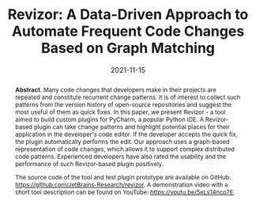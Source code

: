 ---
title: "Revizor: A Data-Driven Approach to Automate Frequent Code Changes Based on Graph Matching"
authors: '<i>Oleg Smirnov, Artyom Lobanov, Yaroslav Golubev, Elena Tikhomirova, and Timofey Bryksin</i>'
status: "accepted"
collection: publications
permalink: /publication/2021-11-15-revizor
date: 2021-11-15
venue: "<b>ASE'21</b>"
pdf: 'https://arxiv.org/abs/2108.11199'
tool: 'https://github.com/JetBrains-Research/revizor'
video: 'https://www.youtube.com/watch?v=5eLs14nco7E'
abstract: "<p><b>Abstract</b>. Many code changes that developers make in their projects are repeated and constitute recurrent change patterns. It is of interest to collect such patterns from the version history of open-source repositories and suggest the most useful of them as quick fixes. In this paper, we present Revizor - a tool aimed to build custom plugins for PyCharm, a popular Python IDE. A Revizor-based plugin can take change patterns and highlight potential places for their application in the developer's code editor. If the developer accepts the quick fix, the plugin automatically performs the edit. Our approach uses a graph-based representation of code changes, which allows it to support complex distributed code patterns. Experienced developers have also rated the usability and the performance of such Revizor-based plugin positively.</p><p>The source code of the tool and test plugin prototype are available on GitHub: <a href='https://github.com/JetBrains-Research/revizor'>https://github.com/JetBrains-Research/revizor</a>. A demonstration video with a short tool description can be found on YouTube: <a href='https://youtu.be/5eLs14nco7E'>https://youtu.be/5eLs14nco7E</a>.</p>"
---